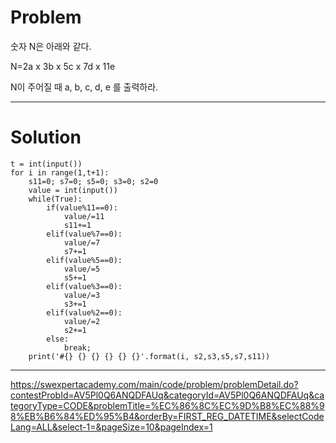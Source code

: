 # Problem

숫자 N은 아래와 같다.

N=2a x 3b x 5c x 7d x 11e

N이 주어질 때 a, b, c, d, e 를 출력하라.

-----------------------------------
# Solution

```
t = int(input())
for i in range(1,t+1):
    s11=0; s7=0; s5=0; s3=0; s2=0 
    value = int(input())
    while(True):
        if(value%11==0):
            value/=11
            s11+=1
        elif(value%7==0):
            value/=7
            s7+=1
        elif(value%5==0):
            value/=5
            s5+=1
        elif(value%3==0):
            value/=3
            s3+=1
        elif(value%2==0):
            value/=2
            s2+=1
        else:
            break;
    print('#{} {} {} {} {} {}'.format(i, s2,s3,s5,s7,s11))
```

----------------------------------
https://swexpertacademy.com/main/code/problem/problemDetail.do?contestProbId=AV5Pl0Q6ANQDFAUq&categoryId=AV5Pl0Q6ANQDFAUq&categoryType=CODE&problemTitle=%EC%86%8C%EC%9D%B8%EC%88%98%EB%B6%84%ED%95%B4&orderBy=FIRST_REG_DATETIME&selectCodeLang=ALL&select-1=&pageSize=10&pageIndex=1
